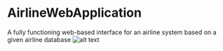 # AirlineWebApplication
A fully functioning web-based interface for an airline system based on a given airline database
![alt text](https://github.com/johnsonzhang434/AirlineWebApplication/blob/main/docs/Image.png)
